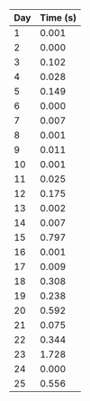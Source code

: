 | Day | Time (s) |
|-----|----------|
| 1   | 0.001    |
| 2   | 0.000    |
| 3   | 0.102    |
| 4   | 0.028    |
| 5   | 0.149    |
| 6   | 0.000    |
| 7   | 0.007    |
| 8   | 0.001    |
| 9   | 0.011    |
| 10  | 0.001    |
| 11  | 0.025    |
| 12  | 0.175    |
| 13  | 0.002    |
| 14  | 0.007    |
| 15  | 0.797    |
| 16  | 0.001    |
| 17  | 0.009    |
| 18  | 0.308    |
| 19  | 0.238    |
| 20  | 0.592    |
| 21  | 0.075    |
| 22  | 0.344    |
| 23  | 1.728    |
| 24  | 0.000    |
| 25  | 0.556    |